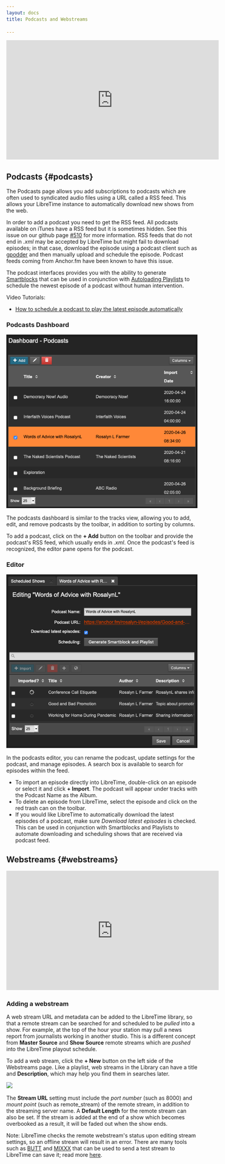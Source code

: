 ```yaml
---
layout: docs
title: Podcasts and Webstreams

---
```


<html>
<iframe width="560" height="315" src="https://www.youtube-nocookie.com/embed/g-4UcD8qvR8" frameborder="0" allow="accelerometer; autoplay; encrypted-media; gyroscope; picture-in-picture" allowfullscreen></iframe>
</html>

## Podcasts   {#podcasts}

The Podcasts page allows you add subscriptions to podcasts which are often used to syndicated audio files using a URL called a RSS feed. This allows your LibreTime instance to automatically download new shows from the web.

In order to add a podcast you need to get the RSS feed. All podcasts available on iTunes have a RSS feed but it is sometimes hidden. See this issue on our github page [#510](https://github.com/LibreTime/libretime/issues/510) for more information. RSS feeds that do not end in *.xml* may be accepted by LibreTime but might fail to download episodes; in that case, download the episode using a podcast client such as [gpodder](https://gpodder.github.io/) and then manually upload and schedule the episode. Podcast feeds coming from Anchor.fm have been known to have this issue.

The podcast interfaces provides you with the ability to generate [Smartblocks](smartblocks) that can be used in conjunction with [Autoloading Playlists](../calendar/#autoloading-playlist) to schedule the newest episode of a podcast without human intervention.

Video Tutorials:
- [How to schedule a podcast to play the latest episode automatically](https://www.youtube.com/watch?v=g-4UcD8qvR8)

### Podcasts Dashboard

![](img/Podcasts_Dashboard.png)

The podcasts dashboard is similar to the tracks view, allowing you to add, edit, and remove
podcasts by the toolbar, in addition to sorting by columns.

To add a podcast, click on the **+ Add** button on the toolbar and provide the podcast's RSS feed, which usually ends in *.xml*.
Once the podcast's feed is recognized, the editor pane opens for the podcast.

### Editor

![](img/Podcasts_Editor.png)

In the podcasts editor, you can rename the podcast, update settings for the podcast, and manage episodes.
A search box is available to search for episodes within the feed.

- To import an episode directly into LibreTime, double-click on an episode or select it and click **+ Import**. The podcast will appear under tracks with the Podcast Name as the Album.
- To delete an episode from LibreTime, select the episode and click on the red trash can on the toolbar.
- If you would like LibreTime to automatically download the latest episodes of a podcast, make sure *Download latest episodes* is checked. This can be used in conjunction with Smartblocks and Playlists to automate downloading and scheduling shows that are received via podcast feed.

## Webstreams   {#webstreams}

<html>
<iframe width="560" height="315" src="https://www.youtube-nocookie.com/embed/Ha3X6aYdY04" frameborder="0" allow="accelerometer; autoplay; encrypted-media; gyroscope; picture-in-picture" allowfullscreen></iframe>
</html>

### Adding a webstream
A web stream URL and metadata can be added to the LibreTime library, so that a remote stream can be searched for and scheduled to be *pulled* into a show. For example, at the top of the hour your station may pull a news report from journalists working in another studio. This is a different concept from **Master Source** and **Show Source** remote streams which are *pushed* into the LibreTime playout schedule.

To add a web stream, click the **+ New** button on the left side of the Webstreams page. Like a playlist, web streams in the Library can have a title and **Description**, which may help you find them in searches later.

![](webstream.jpg)

The **Stream URL** setting must include the *port number* (such as 8000) and *mount point* (such as remote\_stream) of the remote stream, in addition to the streaming server name. A **Default Length** for the remote stream can also be set. If the stream is added at the end of a show which becomes overbooked as a result, it will be faded out when the show ends.

Note: LibreTime checks the remote webstream's status upon editing stream settings, so an offline stream will result in an error. There are many tools such as [BUTT](https://danielnoethen.de/butt/) and [MIXXX](https://www.mixxx.org) that can be used to send a test stream to LibreTime can save it; read more [here](../live-shows-with-mixxx/index.md).
